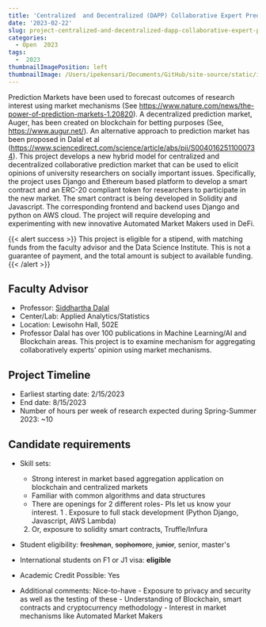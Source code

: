 ```yaml
---
title: 'Centralized  and Decentralized (DAPP) Collaborative Expert Predictions Using New Market Mechanisms:'
date: '2023-02-22'
slug: project-centralized-and-decentralized-dapp-collaborative-expert-predictions-using-new-market-mechanisms
categories:
  - Open  2023
tags:
  -  2023
thumbnailImagePosition: left
thumbnailImage: /Users/ipekensari/Documents/GitHub/site-source/static/img/construction.png
---
```

Prediction Markets have been used to forecast outcomes of research interest using market mechanisms (See https://www.nature.com/news/the-power-of-prediction-markets-1.20820). A decentralized prediction market, Auger, has been created on blockchain for betting purposes (See, https://www.augur.net/). An alternative approach to prediction market has been proposed in Dalal et al (https://www.sciencedirect.com/science/article/abs/pii/S0040162511000734).  This project develops a new hybrid model for centralized and decentralized collaborative prediction market that can be used to elicit opinions of university researchers on socially important issues. Specifically, the project uses Django and Ethereum based platform to develop a smart contract and an ERC-20 compliant token for researchers to participate in the new market. The smart contract is being developed in Solidity and Javascript. The corresponding frontend and backend uses Django and python on AWS cloud. The project will require developing and experimenting with new innovative Automated Market Makers used in DeFi.

<!--more-->

{{< alert success >}}
This project is eligible for a stipend, with matching funds 
                   from the faculty advisor and the Data Science Institute. This is not a guarantee of 
                   payment, and the total amount is subject to available funding.
{{< /alert >}}

## Faculty Advisor
+ Professor: [Siddhartha Dalal](http://stat.columbia.edu/department-directory/name/siddhartha-dalal/)
+ Center/Lab: Applied Analytics/Statistics
+ Location: Lewisohn Hall, 502E
+ Professor Dalal has over 100 publications in Machine Learning/AI and Blockchain areas. This project is to examine mechanism for aggregating collaboratively experts' opinion using market mechanisms.

## Project Timeline
+ Earliest starting date: 2/15/2023
+ End date: 8/15/2023
+ Number of hours per week of research expected during Spring-Summer 2023: ~10

## Candidate requirements
+ Skill sets: 
  - Strong interest in market based aggregation application on blockchain and centralized markets
  - Familiar with common algorithms and data structures
  - There are openings for 2 different roles- Pls let us know your interest.
  1 . Exposure to full stack development (Python Django, Javascript, AWS Lambda)
  2. Or, exposure to solidity smart contracts, Truffle/Infura 
  
+ Student eligibility: ~~freshman~~, ~~sophomore~~, ~~junior~~, senior, master's
+ International students on F1 or J1 visa: **eligible**
+ Academic Credit Possible: Yes
+ Additional comments: Nice-to-have - Exposure to privacy and security as well as the testing of these - Understanding of Blockchain, smart contracts and cryptocurrency methodology - Interest in market mechanisms like Automated Market Makers

